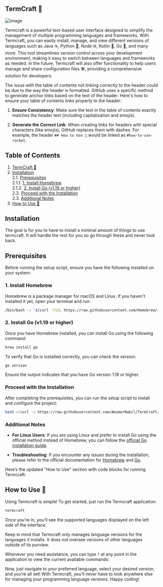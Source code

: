 ## TermCraft 🧰

![image](https://github.com/user-attachments/assets/621fafda-33bd-48d4-bb75-36f84530409f)

Termcraft is a powerful text-based user interface designed to simplify the management of multiple programming languages and frameworks. With Termcraft, you can easily install, manage, and view different versions of languages such as Java ☕, Python 🐍, Node 🌐, Kotlin 🎯, Go 🚀, and many more. This tool streamlines version control across your development environment, making it easy to switch between languages and frameworks as needed. In the future, Termcraft will also offer functionality to help users manage and share configuration files 🛠️, providing a comprehensive solution for developers.

The issue with the table of contents not linking correctly to the header could be due to the way the header is formatted. GitHub uses a specific method to generate anchor links based on the text of the header. Here's how to ensure your table of contents links properly to the header:

1. **Ensure Consistency**: Make sure the text in the table of contents exactly matches the header text (including capitalization and emojis).

2. **Generate the Correct Link**: When creating links for headers with special characters (like emojis), GitHub replaces them with dashes. For example, the header `## How to Use 🚀` would be linked as `#how-to-use-rocket`.

## Table of Contents

1. [TermCraft 🧰](#termcraft-)  
2. [Installation](#installation)  
   2.1. [Prerequisites](#prerequisites)  
      2.1.1. [1. Install Homebrew](#1-install-homebrew)  
      2.1.2. [2. Install Go (v1.19 or higher)](#2-install-go-v119-or-higher)  
   2.2. [Proceed with the Installation](#proceed-with-the-installation)  
   2.3. [Additional Notes](#additional-notes)  
3. [How to Use 🚀](#how-to-use-)  

## Installation

The goal is for you to have to install a minimal amount of things to use termcraft. It will handle the rest for you so go through these and never look back.

## Prerequisites

Before running the setup script, ensure you have the following installed on your system:

### 1. Install Homebrew

Homebrew is a package manager for macOS and Linux. If you haven't installed it yet, open your terminal and run:

```bash
/bin/bash -c "$(curl -fsSL https://raw.githubusercontent.com/Homebrew/install/HEAD/install.sh)"
```

### 2. Install Go (v1.19 or higher)

Once you have Homebrew installed, you can install Go using the following command:

```bash
brew install go
```

To verify that Go is installed correctly, you can check the version:

```bash
go version
```

Ensure the output indicates that you have Go version 1.19 or higher.

### Proceed with the Installation

After completing the prerequisites, you can run the setup script to install and configure the project:

```bash
bash <(curl -s https://raw.githubusercontent.com/AmimerNabil/TermCraft/main/setup.sh)
```

### Additional Notes

- **For Linux Users**: If you are using Linux and prefer to install Go using the official method instead of Homebrew, you can follow the [official Go installation guide](https://golang.org/doc/install/source).

- **Troubleshooting**: If you encounter any issues during the installation, please refer to the official documentation for [Homebrew](https://docs.brew.sh/) and [Go](https://golang.org/doc/).

Here’s the updated "How to Use" section with code blocks for running Termcraft:

## How to Use 🚀

Using Termcraft is simple! To get started, just run the Termcraft application:

```bash
termcraft
```
Once you're in, you'll see the supported languages displayed on the left side of the interface.

Keep in mind that Termcraft only manages language versions for the languages it installs. It does not oversee versions of other languages outside of its purview.

Whenever you need assistance, you can type `?` at any point in the application to view the current available commands:

Now, just navigate to your preferred language, select your desired version, and you’re all set! With Termcraft, you’ll never have to look anywhere else for managing your programming language versions. Happy coding!
